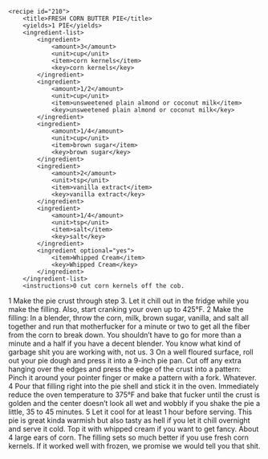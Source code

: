 <?xml version="1.0" encoding="UTF-8"?>
<!DOCTYPE gourmetDoc>
<gourmetDoc>

	<recipe id="210">
		<title>FRESH CORN BUTTER PIE</title>
		<yields>1 PIE</yields>
		<ingredient-list>
			<ingredient>
				<amount>3</amount>
				<unit>cup</unit>
				<item>corn kernels</item>
				<key>corn kernels</key>
			</ingredient>
			<ingredient>
				<amount>1/2</amount>
				<unit>cup</unit>
				<item>unsweetened plain almond or coconut milk</item>
				<key>unsweetened plain almond or coconut milk</key>
			</ingredient>
			<ingredient>
				<amount>1/4</amount>
				<unit>cup</unit>
				<item>brown sugar</item>
				<key>brown sugar</key>
			</ingredient>
			<ingredient>
				<amount>2</amount>
				<unit>tsp</unit>
				<item>vanilla extract</item>
				<key>vanilla extract</key>
			</ingredient>
			<ingredient>
				<amount>1/4</amount>
				<unit>tsp</unit>
				<item>salt</item>
				<key>salt</key>
			</ingredient>
			<ingredient optional="yes">
				<item>Whipped Cream</item>
				<key>Whipped Cream</key>
			</ingredient>
		</ingredient-list>
		<instructions>0 cut corn kernels off the cob.
1 Make the pie crust through step 3. Let it chill out in the fridge while you make the filling. Also, start cranking your oven up to 425°F.
2 Make the filling: In a blender, throw the corn, milk, brown sugar, vanilla, and salt all together and run that motherfucker for a minute or two to get all the fiber from the corn to break down. You shouldn’t have to go for more than a minute and a half if you have a decent blender. You know what kind of garbage shit you are working with, not us.
3 On a well floured surface, roll out your pie dough and press it into a 9-inch pie pan. Cut off any extra hanging over the edges and press the edge of the crust into a pattern: Pinch it around your pointer finger or make a pattern with a fork. Whatever.
4 Pour that filling right into the pie shell and stick it in the oven. Immediately reduce the oven temperature to 375°F and bake that fucker until the crust is golden and the center doesn’t look all wet and wobbly if you shake the pie a little, 35 to 45 minutes.
5 Let it cool for at least 1 hour before serving. This pie is great kinda warmish but also tasty as hell if you let it chill overnight and serve it cold. Top it with whipped cream if you want to get fancy.</instructions>
		<modifications>About 4 large ears of corn. The filling sets so much better if you use fresh corn kernels. If it worked well with frozen, we promise we would tell you that shit.</modifications>
	
</gourmetDoc>